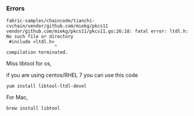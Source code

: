 ### Errors
```
fabric-samples/chaincode/tianchi-cvchain/vendor/github.com/miekg/pkcs11
vendor/github.com/miekg/pkcs11/pkcs11.go:26:18: fatal error: ltdl.h: No such file or directory
 #include <ltdl.h>
                  ^
compilation terminated.
```

Miss libtool for os,

if you are using centos/RHEL 7 you can use this code
```
yum install libtool-ltdl-devel
```
For Mac,
```
brew install libtool
```